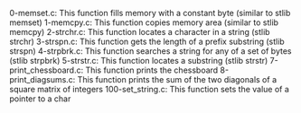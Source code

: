 0-memset.c: This function fills memory with a constant byte (similar to stlib memset)
1-memcpy.c: This function copies memory area (similar to stlib memcpy)
2-strchr.c: This function locates a character in a string (stlib strchr)
3-strspn.c: This function gets the length of a prefix substring (stlib strspn)
4-strpbrk.c: This function searches a string for any of a set of bytes (stlib strpbrk)
5-strstr.c: This function locates a substring (stlib strstr)
7-print_chessboard.c: This function prints the chessboard
8-print_diagsums.c: This function prints the sum of the two diagonals of a square matrix of integers
100-set_string.c: This function sets the value of a pointer to a char
